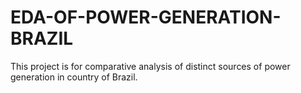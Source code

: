 # EDA-OF-POWER-GENERATION-BRAZIL
This project is for comparative analysis of distinct sources of power generation in country of Brazil.
